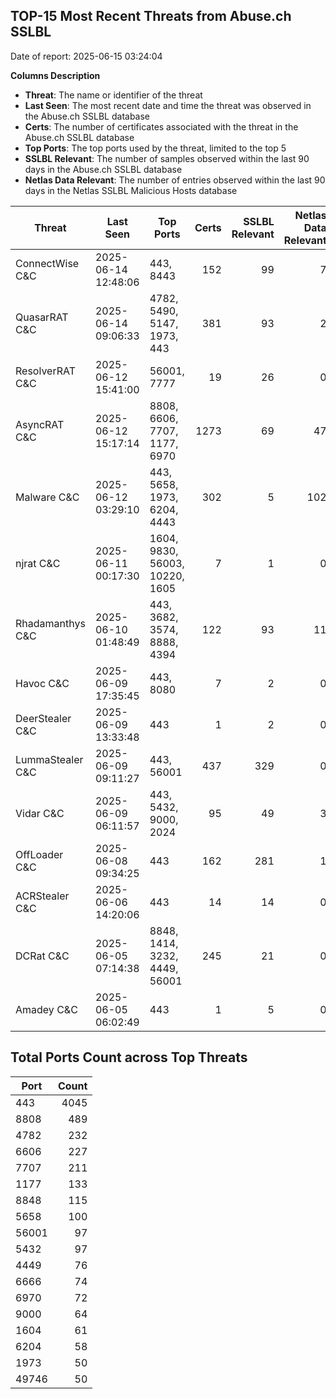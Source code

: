 ## TOP-15 Most Recent Threats from Abuse.ch SSLBL
Date of report: 2025-06-15 03:24:04

**Columns Description**
- **Threat**: The name or identifier of the threat
- **Last Seen**: The most recent date and time the threat was observed in the Abuse.ch SSLBL database
- **Certs**: The number of certificates associated with the threat in the Abuse.ch SSLBL database
- **Top Ports**: The top ports used by the threat, limited to the top 5
- **SSLBL Relevant**: The number of samples observed within the last 90 days in the Abuse.ch SSLBL database
- **Netlas Data Relevant**: The number of entries observed within the last 90 days in the Netlas SSLBL Malicious Hosts database



| Threat                     | Last Seen           | Top Ports          | Certs        | SSLBL Relevant   | Netlas Data Relevant  |
|----------------------------|---------------------|--------------------|-------------:|-----------------:|----------------------:|
| ConnectWise C&C            | 2025-06-14 12:48:06 | 443, 8443 | 152 | 99 | 7 |
| QuasarRAT C&C              | 2025-06-14 09:06:33 | 4782, 5490, 5147, 1973, 443 | 381 | 93 | 2 |
| ResolverRAT C&C            | 2025-06-12 15:41:00 | 56001, 7777 | 19 | 26 | 0 |
| AsyncRAT C&C               | 2025-06-12 15:17:14 | 8808, 6606, 7707, 1177, 6970 | 1273 | 69 | 47 |
| Malware C&C                | 2025-06-12 03:29:10 | 443, 5658, 1973, 6204, 4443 | 302 | 5 | 102 |
| njrat C&C                  | 2025-06-11 00:17:30 | 1604, 9830, 56003, 10220, 1605 | 7 | 1 | 0 |
| Rhadamanthys C&C           | 2025-06-10 01:48:49 | 443, 3682, 3574, 8888, 4394 | 122 | 93 | 11 |
| Havoc C&C                  | 2025-06-09 17:35:45 | 443, 8080 | 7 | 2 | 0 |
| DeerStealer C&C            | 2025-06-09 13:33:48 | 443 | 1 | 2 | 0 |
| LummaStealer C&C           | 2025-06-09 09:11:27 | 443, 56001 | 437 | 329 | 0 |
| Vidar C&C                  | 2025-06-09 06:11:57 | 443, 5432, 9000, 2024 | 95 | 49 | 3 |
| OffLoader C&C              | 2025-06-08 09:34:25 | 443 | 162 | 281 | 1 |
| ACRStealer C&C             | 2025-06-06 14:20:06 | 443 | 14 | 14 | 0 |
| DCRat C&C                  | 2025-06-05 07:14:38 | 8848, 1414, 3232, 4449, 56001 | 245 | 21 | 0 |
| Amadey C&C                 | 2025-06-05 06:02:49 | 443 | 1 | 5 | 0 |

## Total Ports Count across Top Threats
| Port       | Count      |
|------------|-----------:|
| 443 | 4045 |
| 8808 | 489 |
| 4782 | 232 |
| 6606 | 227 |
| 7707 | 211 |
| 1177 | 133 |
| 8848 | 115 |
| 5658 | 100 |
| 56001 | 97 |
| 5432 | 97 |
| 4449 | 76 |
| 6666 | 74 |
| 6970 | 72 |
| 9000 | 64 |
| 1604 | 61 |
| 6204 | 58 |
| 1973 | 50 |
| 49746 | 50 |